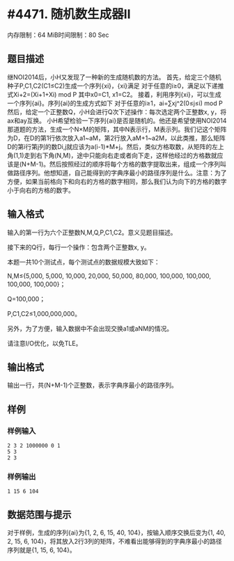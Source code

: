 # #4471. 随机数生成器Ⅱ

内存限制：64 MiB时间限制：80 Sec

## 题目描述

继NOI2014后，小H又发现了一种新的生成随机数的方法。
首先，给定三个随机种子P,C1,C2(C1&le;C2)生成一个序列{xi}，{xi}满足
对于任意的i&ge;0，满足以下递推式Xi+2=(Xi+1+Xi) mod P
其中x0=C1, x1=C2。
接着，利用序列{xi}，可以生成一个序列{ai}。序列{ai}的生成方式如下
对于任意的i&ge;1，ai=&sum;xj^2(0&le;j&le;i) mod P
然后，给定一个正整数Q，小H会进行Q次下述操作：每次选定两个正整数x, y，将ax和ay互换。
小H希望检验一下序列{ai}是否是随机的。他还是希望使用NOI2014那道题的方法，生成一个N&times;M的矩阵，其中N表示行，M表示列。我们记这个矩阵为D，在D的第1行依次放入a1~aM，第2行放入aM+1~a2M，以此类推，那么矩阵D的第i行第j列的数Di,j就应该为a(i-1)*M+j。然后，类似方格取数，从矩阵的左上角(1,1)走到右下角(N,M)，途中只能向右走或者向下走，这样他经过的方格数就应该是(N+M-1)。然后按照经过的顺序将每个方格的数字提取出来，组成一个序列叫做路径序列。他想知道，自己能得到的字典序最小的路径序列是什么。注意：为了方便，如果当前格向下和向右的方格的数字相同，那么我们认为向下的方格的数字小于向右的方格的数字。

## 输入格式

输入的第一行为六个正整数N,M,Q,P,C1,C2。意义见题目描述。

接下来的Q行，每行一个操作：包含两个正整数x, y。

本题一共10个测试点，每个测试点的数据规模大致如下：

N,M&le;{5,000, 5,000, 10,000, 20,000, 50,000, 80,000, 100,000, 100,000, 100,000, 100,000}；

Q=100,000；

P,C1,C2&le;1,000,000,000。

另外，为了方便，输入数据中不会出现交换a1或aNM的情况。

请注意I/O优化，以免TLE。

## 输出格式

输出一行，共(N+M-1)个正整数，表示字典序最小的路径序列。

## 样例

### 样例输入

    
    2 3 2 1000000 0 1
    5 3
    2 3
    

### 样例输出

    
    1 15 6 104
    

## 数据范围与提示

对于样例，生成的序列{ai}为{1, 2, 6, 15, 40, 104}，按输入顺序交换后变为{1, 40, 2, 15, 6, 104}，将其放入2行3列的矩阵，不难看出能够得到的字典序最小的路径序列就是{1, 15, 6, 104}。
